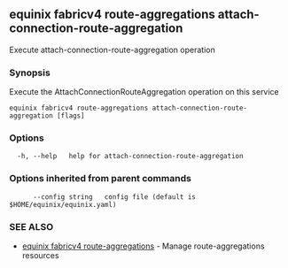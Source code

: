 ## equinix fabricv4 route-aggregations attach-connection-route-aggregation

Execute attach-connection-route-aggregation operation

### Synopsis

Execute the AttachConnectionRouteAggregation operation on this service

```
equinix fabricv4 route-aggregations attach-connection-route-aggregation [flags]
```

### Options

```
  -h, --help   help for attach-connection-route-aggregation
```

### Options inherited from parent commands

```
      --config string   config file (default is $HOME/equinix/equinix.yaml)
```

### SEE ALSO

* [equinix fabricv4 route-aggregations](equinix_fabricv4_route-aggregations.md)	 - Manage route-aggregations resources


